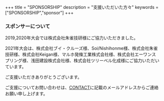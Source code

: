+++
title = "SPONSORSHIP"
description = "支援いただいた方々"
keywords = ["SPONSORSHIP","sponsor"]
+++

### スポンサーについて

2019,2020年大会では株式会社朱雀技研様にご協力いただきました。

2021年大会は、株式会社ブイ・クルーズ様、Soi/Nishihonme様、株式会社朱雀技研様、株式会社Keigan様、マルホ発條工業株式会社様、株式会社エーワンスプリング様、浅田建設株式会社様、株式会社ツリーベル化成様にご協力いただいています。

ご支援いただきありがとうございます。

ご支援についてお問い合わせは、[CONTACT](/contact/)に記載のメールアドレスからご連絡お願い申し上げます。
